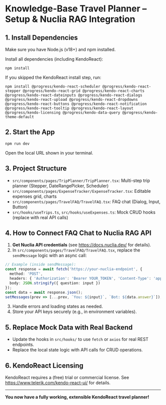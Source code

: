 # Knowledge-Base Travel Planner – Setup & Nuclia RAG Integration

## 1. Install Dependencies

Make sure you have Node.js (v18+) and npm installed.

Install all dependencies (including KendoReact):

```
npm install
```

If you skipped the KendoReact install step, run:
```
npm install @progress/kendo-react-scheduler @progress/kendo-react-stepper @progress/kendo-react-grid @progress/kendo-react-charts @progress/kendo-react-dateinputs @progress/kendo-react-dialogs @progress/kendo-react-upload @progress/kendo-react-dropdowns @progress/kendo-react-buttons @progress/kendo-react-notification @progress/kendo-react-tooltip @progress/kendo-react-layout @progress/kendo-licensing @progress/kendo-data-query @progress/kendo-theme-default
```

## 2. Start the App

```
npm run dev
```

Open the local URL shown in your terminal.

## 3. Project Structure
- `src/components/pages/TripPlanner/TripPlanner.tsx`: Multi-step trip planner (Stepper, DateRangePicker, Scheduler)
- `src/components/pages/ExpenseTracker/ExpenseTracker.tsx`: Editable expenses grid, charts
- `src/components/pages/TravelFAQ/TravelFAQ.tsx`: FAQ chat (Dialog, Input, Button)
- `src/hooks/useTrips.ts`, `src/hooks/useExpenses.ts`: Mock CRUD hooks (replace with real API calls)

## 4. How to Connect FAQ Chat to Nuclia RAG API

1. **Get Nuclia API credentials** (see https://docs.nuclia.dev/ for details).
2. In `src/components/pages/TravelFAQ/TravelFAQ.tsx`, replace the `sendMessage` logic with an async call:

```ts
// Example (inside sendMessage):
const response = await fetch('https://your-nuclia-endpoint', {
  method: 'POST',
  headers: { 'Authorization': 'Bearer YOUR_TOKEN', 'Content-Type': 'application/json' },
  body: JSON.stringify({ question: input })
});
const data = await response.json();
setMessages(prev => [...prev, `You: ${input}`, `Bot: ${data.answer}`]);
```

3. Handle errors and loading states as needed.
4. Store your API keys securely (e.g., in environment variables).

## 5. Replace Mock Data with Real Backend
- Update the hooks in `src/hooks/` to use `fetch` or `axios` for real REST endpoints.
- Replace the local state logic with API calls for CRUD operations.

## 6. KendoReact Licensing
KendoReact requires a (free) trial or commercial license. See https://www.telerik.com/kendo-react-ui/ for details.

---

**You now have a fully working, extensible KendoReact travel planner!**

